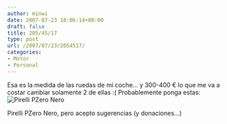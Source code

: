 ```yaml
---
author: minwi
date: 2007-07-23 18:06:14+00:00
draft: false
title: 205/45/17
type: post
url: /2007/07/23/2054517/
categories:
- Motor
- Personal
---
```


Esa es la medida de las ruedas de mi coche... y 300-400 € lo que me va a costar cambiar solamente 2 de ellas :(
Probablemente ponga estas:
![Pirelli PZero Nero](https://www.1010tires.com/images/tires/Pirelli/pirelli-pzero-nero-lg.jpg)

Pirelli PZero Nero, pero acepto sugerencias (y donaciones...)
